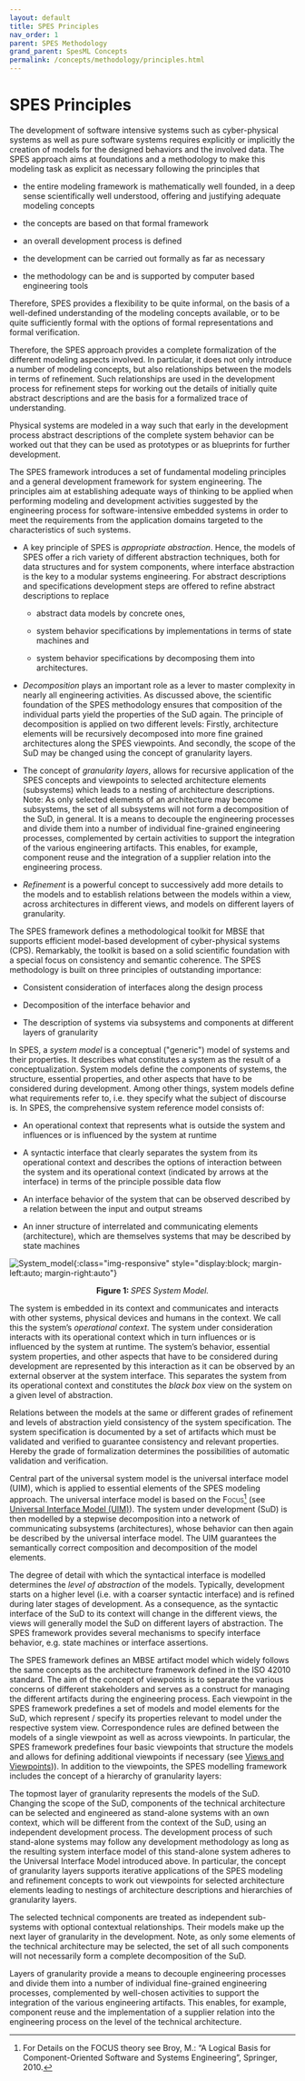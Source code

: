 ```yaml
---
layout: default
title: SPES Principles
nav_order: 1
parent: SPES Methodology
grand_parent: SpesML Concepts
permalink: /concepts/methodology/principles.html
---
```

# SPES Principles

The development of software intensive systems such as cyber-physical
systems as well as pure software systems requires explicitly or
implicitly the creation of models for the designed behaviors and the
involved data. The SPES approach aims at foundations and a methodology
to make this modeling task as explicit as necessary following the
principles that

-   the entire modeling framework is mathematically well founded, in a
    deep sense scientifically well understood, offering and justifying
    adequate modeling concepts

-   the concepts are based on that formal framework

-   an overall development process is defined

-   the development can be carried out formally as far as necessary

-   the methodology can be and is supported by computer based
    engineering tools

Therefore, SPES provides a flexibility to be quite informal, on the
basis of a well-defined understanding of the modeling concepts
available, or to be quite sufficiently formal with the options of formal
representations and formal verification.

Therefore, the SPES approach provides a complete formalization of the
different modeling aspects involved. In particular, it does not only
introduce a number of modeling concepts, but also relationships between
the models in terms of refinement. Such relationships are used in the
development process for refinement steps for working out the details of
initially quite abstract descriptions and are the basis for a formalized
trace of understanding.

Physical systems are modeled in a way such that early in the development
process abstract descriptions of the complete system behavior can be
worked out that they can be used as prototypes or as blueprints for
further development.

The SPES framework introduces a set of fundamental modeling principles
and a general development framework for system engineering. The
principles aim at establishing adequate ways of thinking to be applied
when performing modeling and development activities suggested by the
engineering process for software-intensive embedded systems in order to
meet the requirements from the application domains targeted to the
characteristics of such systems.

-   A key principle of SPES is *appropriate abstraction*. Hence, the
    models of SPES offer a rich variety of different abstraction
    techniques, both for data structures and for system components,
    where interface abstraction is the key to a modular systems
    engineering. For abstract descriptions and specifications
    development steps are offered to refine abstract descriptions to
    replace

    -   abstract data models by concrete ones,

    -   system behavior specifications by implementations in terms of
        state machines and

    -   system behavior specifications by decomposing them into
        architectures.

-   *Decomposition* plays an important role as a lever to master
    complexity in nearly all engineering activities. As discussed above,
    the scientific foundation of the SPES methodology ensures that
    composition of the individual parts yield the properties of the SuD
    again. The principle of decomposition is applied on two different
    levels: Firstly, architecture elements will be recursively
    decomposed into more fine grained architectures along the SPES
    viewpoints. And secondly, the scope of the SuD may be changed using
    the concept of granularity layers.

-   The concept of *granularity layers*, allows for recursive
    application of the SPES concepts and viewpoints to selected
    architecture elements (subsystems) which leads to a nesting of
    architecture descriptions. Note: As only selected elements of an
    architecture may become subsystems, the set of all subsystems will
    not form a decomposition of the SuD, in general. It is a means to
    decouple the engineering processes and divide them into a number of
    individual fine-grained engineering processes, complemented by
    certain activities to support the integration of the various
    engineering artifacts. This enables, for example, component reuse
    and the integration of a supplier relation into the engineering
    process.

-   *Refinement* is a powerful concept to successively add more details
    to the models and to establish relations between the models within a
    view, across architectures in different views, and models on
    different layers of granularity.

The SPES framework defines a methodological toolkit for MBSE that
supports efficient model-based development of cyber-physical systems
(CPS). Remarkably, the toolkit is based on a solid scientific foundation
with a special focus on consistency and semantic coherence. The SPES
methodology is built on three principles of outstanding importance:

-   Consistent consideration of interfaces along the design process

-   Decomposition of the interface behavior and

-   The description of systems via subsystems and components at
    different layers of granularity

In SPES, a *system model* is a conceptual ("generic") model of systems
and their properties. It describes what constitutes a system as the
result of a conceptualization. System models define the components of
systems, the structure, essential properties, and other aspects that
have to be considered during development. Among other things, system
models define what requirements refer to, i.e. they specify what the
subject of discourse is. In SPES, the comprehensive system reference
model consists of:

-   An operational context that represents what is outside the system
    and influences or is influenced by the system at runtime

-   A syntactic interface that clearly separates the system from its
    operational context and describes the options of interaction between
    the system and its operational context (indicated by arrows at the
    interface) in terms of the principle possible data flow

-   An interface behavior of the system that can be observed described
    by a relation between the input and output streams

-   An inner structure of interrelated and communicating elements
    (architecture), which are themselves systems that may be described
    by state machines

<a name="figureSystem_Model"></a>
![System_model](/images/principles/image1.png){:class="img-responsive" style="display:block; margin-left:auto; margin-right:auto"}
<div align="center"><b>Figure 1: </b><em>SPES System Model.</em></div>

The system is embedded in its context and communicates and interacts
with other systems, physical devices and humans in the context. We call
this the system’s *operational context*. The system under consideration
interacts with its operational context which in turn influences or is
influenced by the system at runtime. The system’s behavior, essential
system properties, and other aspects that have to be considered during
development are represented by this interaction as it can be observed by
an external observer at the system interface. This separates the system
from its operational context and constitutes the *black box* view on the
system on a given level of abstraction.

Relations between the models at the same or different grades of
refinement and levels of abstraction yield consistency of the system
specification. The system specification is documented by a set of
artifacts which must be validated and verified to guarantee consistency
and relevant properties. Hereby the grade of formalization determines
the possibilities of automatic validation and verification.

Central part of the universal system model is the universal interface
model (UIM), which is applied to essential elements of the SPES modeling
approach. The universal interface model is based on the <span
class="smallcaps">Focus</span>[^1] (see <a href="https://spesml.github.io/concepts/modeling_framework/uim.html">
Universal Interface Model (UIM)</a>). The system under development (SuD) is then modelled by a
stepwise decomposition into a network of communicating subsystems
(architectures), whose behavior can then again be described by the
universal interface model. The UIM guarantees the semantically correct
composition and decomposition of the model elements.

The degree of detail with which the syntactical interface is modelled
determines the *level of abstraction* of the models. Typically,
development starts on a higher level (i.e. with a coarser syntactic
interface) and is refined during later stages of development. As a
consequence, as the syntactic interface of the SuD to its context will
change in the different views, the views will generally model the SuD on
different layers of abstraction. The SPES framework provides several
mechanisms to specify interface behavior, e.g. state machines or
interface assertions.

The SPES framework defines an MBSE artifact model which widely follows
the same concepts as the architecture framework defined in the ISO 42010
standard. The aim of the concept of viewpoints is to separate the
various concerns of different stakeholders and serves as a construct for
managing the different artifacts during the engineering process. Each
viewpoint in the SPES framework predefines a set of models and model
elements for the SuD, which represent / specify its properties relevant
to model under the respective system view. Correspondence rules are
defined between the models of a single viewpoint as well as across
viewpoints. In particular, the SPES framework predefines four basic
viewpoints that structure the models and allows for defining additional
viewpoints if necessary (see <a href="https://spesml.github.io/concepts/methodology/views_and_viewpoints.html">
Views and Viewpoints</a>)). In addition to the
viewpoints, the SPES modelling framework includes the concept of a
hierarchy of granularity layers:

The topmost layer of granularity represents the models of the SuD.
Changing the scope of the SuD, components of the technical architecture
can be selected and engineered as stand-alone systems with an own
context, which will be different from the context of the SuD, using an
independent development process. The development process of such
stand-alone systems may follow any development methodology as long as
the resulting system interface model of this stand-alone system adheres
to the Universal Interface Model introduced above. In particular, the
concept of granularity layers supports iterative applications of the
SPES modeling and refinement concepts to work out viewpoints for
selected architecture elements leading to nestings of architecture
descriptions and hierarchies of granularity layers.

The selected technical components are treated as independent sub-systems
with optional contextual relationships. Their models make up the next
layer of granularity in the development. Note, as only some elements of
the technical architecture may be selected, the set of all such
components will not necessarily form a complete decomposition of the
SuD.

Layers of granularity provide a means to decouple engineering processes
and divide them into a number of individual fine-grained engineering
processes, complemented by well-chosen activities to support the
integration of the various engineering artifacts. This enables, for
example, component reuse and the implementation of a supplier relation
into the engineering process on the level of the technical architecture.

[^1]: For Details on the FOCUS theory see Broy, M.: “A Logical Basis for
    Component-Oriented Software and Systems Engineering”, Springer,
    2010.
